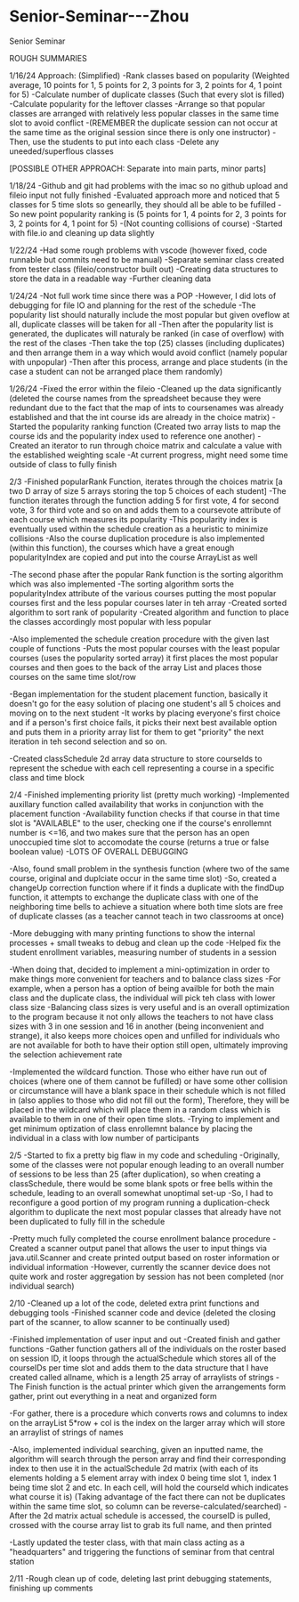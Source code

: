# Senior-Seminar---Zhou
Senior Seminar

ROUGH SUMMARIES

1/16/24
Approach: 
(Simplified)
-Rank classes based on popularity (Weighted average, 10 points for 1, 5 points for 2, 3 points for 3, 2 points for 4, 1 point for 5)
-Calculate number of duplicate classes (Such that every slot is filled)
-Calculate popularity for the leftover classes
-Arrange so that popular classes are arranged with relatively less popular classes in the same time slot to avoid conflict
-(REMEMBER the duplicate session can not occur at the same time as the original session since there is only one instructor)
-Then, use the students to put into each class
-Delete any uneeded/superflous classes

[POSSIBLE OTHER APPROACH: Separate into main parts, minor parts]


1/18/24
-Github and git had problems with the imac so no github upload and fileio input not fully finished
-Evaluated approach more and noticed that 5 classes for 5 time slots so genearlly, they should all be able to be fufilled
-So new point popularity ranking is (5 points for 1, 4 points for 2, 3 points for 3, 2 points for 4, 1 point for 5)
-(Not counting collisions of course)
-Started with file.io and cleaning up data slightly

1/22/24
-Had some rough problems with vscode (however fixed, code runnable but commits need to be manual)
-Separate seminar class created from tester class (fileio/constructor built out)
-Creating data structures to store the data in a readable way
-Further cleaning data

1/24/24
-Not full work time since there was a POP
-However, I did lots of debugging for file IO and planning for the rest of the schedule
-The popularity list should naturally include the most popular but given oveflow at all, duplicate classes will be taken for all
-Then after the popularity list is generated, the duplicates will naturaly be ranked (in case of overflow) with the rest of the clases
-Then take the top (25) classes (including duplicates) and then arrange them in a way which would avoid conflict (namely popular with unpopular)
-Then after this process, arrange and place students (in the case a student can not be arranged place them randomly)

1/26/24
-Fixed the error within the fileio
-Cleaned up the data significantly (deleted the course names from the spreadsheet because they were redundant due to the fact that the map of ints to coursenames was already 
established and that the int course ids are already in the choice matrix)
-Started the popularity ranking function (Created two array lists to map the course ids and the popularity index used to reference one another)
-Created an iterator to run through choice matrix and calculate a value with the established weighting scale
-At current progress, might need some time outside of class to fully finish

2/3
-Finished popularRank Function, iterates through the choices matrix [a two D array of size 5 arrays storing the top 5 choices of each student]
-The function iterates through the function adding 5 for first vote, 4 for second vote, 3 for third vote and so on and adds them to a coursevote attribute of each course which measures its popularity
-This popularity index is eventually used within the schedule creation as a heuristic to minimize collisions
-Also the course duplication procedure is also implemented (within this function), the courses which have a great enough popularityIndex are copied and put into the course ArrayList as well

-The second phase after the popular Rank function is the sorting algorithm which was also implemented
-The sorting algorithm sorts the popularityIndex attribute of the various courses putting the most popular courses first and the less popular courses later in teh array
-Created sorted algorithm to sort rank of popularity
-Created algorithm and function to place the classes accordingly most popular with less popular

-Also implemented the schedule creation procedure with the given last couple of functions
-Puts the most popular courses with the least popular courses (uses the popularity sorted array) it first places the most popular courses and then goes to the back of the array List and places those courses on the same time slot/row

-Began implementation for the student placement function, basically it doesn't go for the easy solution of placing one student's all 5 choices and moving on to the next student
-It works by placing everyone's first choice and if a person's first choice fails, it picks their next best available option and puts them in a priority array list for them to get "priority" the next iteration in teh second selection and so on.

-Created classSchedule 2d array data structure to store courseIds to represent the schedue with each cell representing a course in a specific class and time block

2/4 
-Finished implementing priority list (pretty much working)
-Implemented auxillary function called availability that works in conjunction with the placement function
-Availability function checks if that course in that time slot is "AVAILABLE" to the user, checking one if the course's enrollemnt number is <=16, and two makes sure that the person has an open unoccupied time slot to accomodate the course (returns a true or false boolean value)
-LOTS OF OVERALL DEBUGGING

-Also, found small problem in the synthesis function (where two of the same course, original and duplciate occur in the same time slot)
-So, created a changeUp correction function where if it finds a duplicate with the findDup function, it attempts to exchange the duplicate class with one of the neighboring time bells to achieve a situation where both time slots are free of duplicate classes (as a teacher cannot teach in two classrooms at once)

-More debugging with many printing functions to show the internal processes + small tweaks to debug and clean up the code
-Helped fix the student enrollment variables, measuring number of students in a session

-When doing that, decided to implement a mini-optimization in order to make things more convenient for teachers and to balance class sizes
-For example, when a person has a option of being availble for both the main class and the duplicate class, the individual will pick teh class with lower class size
-Balancing class sizes is very useful and is an overall optimization to the program because it not only allows the teachers to not have class sizes with 3 in one session and 16 in another (being inconvenient and strange), it also keeps more choices open and unfilled for individuals
who are not available for both to have their option still open, ultimately improving the selection achievement rate

-Implemented the wildcard function. Those who either have run out of choices (where one of them cannot be fufilled) or have some other collision or circumstance will have a blank space in their schedule which is not filled in (also applies to those who did not fill out the form),
Therefore, they will be placed in the wildcard which will place them in a random class which is available to them in one of their open time slots.
-Trying to implement and get minimum optization of class enrollemnt balance by placing the individual in a class with low number of participants

2/5 
-Started to fix a pretty big flaw in my code and scheduling
-Originally, some of the classes were not popular enough leading to an overall number of sessions to be less than 25 (after duplication), so when creating a classSchedule, there would be some blank spots or free bells within the schedule, leading to an overall somewhat unoptimal set-up
-So, I had to reconfigure a good portion of my program running a duplication-check algorithm to duplicate the next most popular classes that already have not been duplicated to fully fill in the schedule

-Pretty much fully completed the course enrollment balance procedure
-Created a scanner output panel that allows the user to input things via java.util.Scanner and create printed output based on roster information or individual information
-However, currently the scanner device does not quite work and roster aggregation by session has not been completed (nor individual search)

2/10
-Cleaned up a lot of the code, deleted extra print functions and debugging tools
-Finished scanner code and device (deleted the closing part of the scanner, to allow scanner to be continually used)

-Finished implementation of user input and out 
-Created finish and gather functions
-Gather function gathers all of the individuals on the roster based on session ID, it loops through the actualSchedule which stores all of the courseIDs per time slot and adds them
to the data structure that I have created called allname, which is a length 25 array of arraylists of strings
-The Finish function is the actual printer which given the arrangements form gather, print out everything in a neat and organized form

-For gather, there is a procedure which converts rows and columns to index on the arrayList 5*row + col is the index on the larger array which will store an arraylist of strings of names

-Also, implemented individual searching, given an inputted name, the algorithm will search through the person array and find their corresponding index to then use it in the actualSchedule 2d matrix (with each of its elements holding a 5 element array 
with index 0 being time slot 1, index 1 being time slot 2 and etc. In each cell, will hold the courseId which indicates what course it is) (Taking advantage of the fact there can not be duplicates within the same time slot, so column can be reverse-calculated/searched)
-After the 2d matrix actual schedule is accessed, the courseID is pulled, crossed with the course array list to grab its full name, and then printed

-Lastly updated the tester class, with that main class acting as a "headquarters" and triggering the functions of seminar from that central station

2/11
-Rough clean up of code, deleting last print debugging statements, finishing up comments
